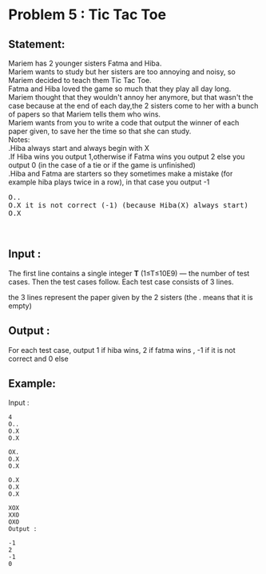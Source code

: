 # Problem 5 : Tic Tac Toe

## Statement:
Mariem has 2 younger sisters Fatma and Hiba.<br />
Mariem wants to study but her sisters are too annoying and noisy, so Mariem decided to teach them Tic Tac Toe.<br />
Fatma and Hiba loved the game so much that they play all day long. <br />
Mariem thought that they wouldn't annoy her anymore, but that wasn't the case because at the end of each day,the 2 sisters come to her with a bunch of papers so that Mariem tells them who wins.<br />
Mariem wants from you to write a code that output the winner of each paper given, to save her the time so that she can study.<br />
Notes:<br />
	.Hiba always start and always begin with X <br />
	.If Hiba wins you output 1,otherwise if Fatma wins you output 2 else you output 0 (in the case of a tie or if the game is unfinished)<br />
	.Hiba and Fatma are starters so they sometimes make a mistake (for example hiba plays twice in a row), in that case you output -1<br />

<pre>
O..                                                         OX.                   O.X                                                        XOX
O.X it is not correct (-1) (because Hiba(X) always start)   O.X Fatma wins (2)    O.X it is not correct because Hiba have already won (-1)   XXO it is a tie (0) 
O.X                                                         O.X                   O.X                                                        OXO
                                                        

</pre>
 

## Input :
The first line contains a single integer **T** (1≤T≤10E9) — the number of test cases. Then the test cases follow. Each test case consists of 3 lines.

the 3 lines represent the paper given by the 2 sisters (the . means that it is empty)

## Output :
For each test case, output 1 if hiba wins, 2 if fatma wins , -1 if it is not correct and 0 else 

## Example:
Input :  

```
4
O..
O.X
O.X

OX.
O.X
O.X

O.X
O.X
O.X

XOX
XXO
OXO
Output :  

```
```
-1
2
-1
0

```
